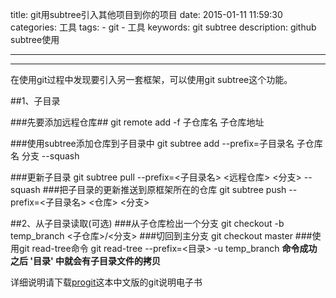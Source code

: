 title: git用subtree引入其他项目到你的项目
date: 2015-01-11 11:59:30
categories: 工具
tags: 
	- git
	- 工具
keywords: git subtree
description: github subtree使用

---
--------
在使用git过程中发现要引入另一套框架，可以使用git subtree这个功能。

##1、子目录

###先要添加远程仓库##
	git remote add -f  子仓库名 子仓库地址

###使用subtree添加仓库到子目录中
	git subtree add --prefix=子目录名 子仓库名  分支	--squash

###更新子目录
	git subtree pull --prefix=<子目录名> <远程仓库> <分支> --squash
###把子目录的更新推送到原框架所在的仓库
	git subtree push --prefix=<子目录名>	<仓库>	<分支>

##2、从子目录读取(可选)
###从子仓库检出一个分支
	git checkout -b temp_branch <子仓库>/<分支>
###切回到主分支
	git checkout master
###使用git read-tree命令
	git read-tree --prefix=<目录> -u temp_branch
**命令成功之后 '目录' 中就会有子目录文件的拷贝**

详细说明请下载[progit](http://url.cn/YGulXh)这本中文版的git说明电子书